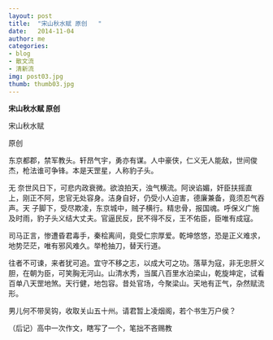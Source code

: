 ```yaml
---
layout: post
title:  "宋山秋水赋 原创   "
date:   2014-11-04 
author: me
categories: 
- blog
- 散文流
- 清新流
img: post03.jpg
thumb: thumb03.jpg
---
```




<b>宋山秋水赋 原创  </b> 



宋山秋水赋

原创

东京都郡，禁军教头。轩昂气宇，勇亦有谋。人中豪侠，仁义无人能敌，世间俊杰，枪法谁可争锋。本是天罡星，人称豹子头。

无 奈世风日下，可悲内政衰微。欲浪拍天，浊气横流。阿谀谄媚，奸臣扶摇直上，刚正不阿，忠官无处容身。洁身自好，仍受小人迫害，德廉兼备，竟须忍气吞声。天 子脚下，受尽欺凌，东京城中，贼子横行。精忠骨，报国魂。呼保义广施及时雨，豹子头义结大丈夫。官逼民反，民不得不反，王不佑臣，臣唯有成寇。

司马正言，惨遭昏君毒手，秦桧离间，竟受仁宗厚爱。乾坤悠悠，恐是正义难求，地势茫茫，唯有邪风难久。举枪抽刀，替天行道。

往者不可谏，来者犹可追。宜守不移之志，以成大可之功。落草为寇，非无忠肝义胆，在朝为臣，可笑胸无河山。山清水秀，当属八百里水泊梁山，乾旋坤定，试看百单八天罡地煞。天行健，地包容。昔处官场，今聚梁山。天地有正气，杂然赋流形。

男儿何不带吴钩，收取关山五十州。请君暂上凌烟阁，若个书生万户侯？

（后记）高中一次作文，瞎写了一个，笔拙不吝赐教
